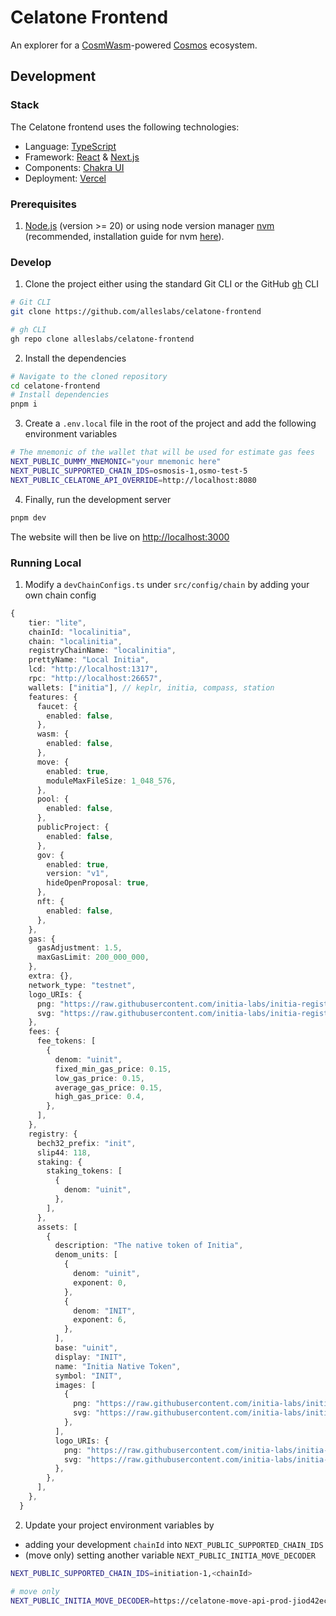 # Celatone Frontend

An explorer for a [CosmWasm](https://cosmwasm.com/)-powered [Cosmos](http://cosmos.network/) ecosystem.

## Development

### Stack

The Celatone frontend uses the following technologies:

- Language: [TypeScript](https://www.typescriptlang.org/)
- Framework: [React](https://reactjs.org/) & [Next.js](https://nextjs.org/)
- Components: [Chakra UI](https://chakra-ui.com/)
- Deployment: [Vercel](https://vercel.com/)

### Prerequisites

1. [Node.js](https://nodejs.org/en/) (version >= 20) or using node version manager [nvm](https://github.com/nvm-sh/nvm#intro) (recommended, installation guide for nvm [here](https://collabnix.com/how-to-install-and-configure-nvm-on-mac-os/)).

### Develop

1. Clone the project either using the standard Git CLI or the GitHub [gh](https://github.com/cli/cli) CLI

```bash
# Git CLI
git clone https://github.com/alleslabs/celatone-frontend
```

```bash
# gh CLI
gh repo clone alleslabs/celatone-frontend
```

2. Install the dependencies

```bash
# Navigate to the cloned repository
cd celatone-frontend
# Install dependencies
pnpm i
```

3. Create a `.env.local` file in the root of the project and add the following environment variables

```bash
# The mnemonic of the wallet that will be used for estimate gas fees
NEXT_PUBLIC_DUMMY_MNEMONIC="your mnemonic here"
NEXT_PUBLIC_SUPPORTED_CHAIN_IDS=osmosis-1,osmo-test-5
NEXT_PUBLIC_CELATONE_API_OVERRIDE=http://localhost:8080
```

4. Finally, run the development server

```bash
pnpm dev
```

The website will then be live on [http://localhost:3000](http://localhost:3000)

### Running Local

1. Modify a `devChainConfigs.ts` under `src/config/chain` by adding your own chain config

```ts
{
    tier: "lite",
    chainId: "localinitia",
    chain: "localinitia",
    registryChainName: "localinitia",
    prettyName: "Local Initia",
    lcd: "http://localhost:1317",
    rpc: "http://localhost:26657",
    wallets: ["initia"], // keplr, initia, compass, station
    features: {
      faucet: {
        enabled: false,
      },
      wasm: {
        enabled: false,
      },
      move: {
        enabled: true,
        moduleMaxFileSize: 1_048_576,
      },
      pool: {
        enabled: false,
      },
      publicProject: {
        enabled: false,
      },
      gov: {
        enabled: true,
        version: "v1",
        hideOpenProposal: true,
      },
      nft: {
        enabled: false,
      },
    },
    gas: {
      gasAdjustment: 1.5,
      maxGasLimit: 200_000_000,
    },
    extra: {},
    network_type: "testnet",
    logo_URIs: {
      png: "https://raw.githubusercontent.com/initia-labs/initia-registry/main/testnets/initia/images/INIT.png",
      svg: "https://raw.githubusercontent.com/initia-labs/initia-registry/main/testnets/initia/images/INIT.svg",
    },
    fees: {
      fee_tokens: [
        {
          denom: "uinit",
          fixed_min_gas_price: 0.15,
          low_gas_price: 0.15,
          average_gas_price: 0.15,
          high_gas_price: 0.4,
        },
      ],
    },
    registry: {
      bech32_prefix: "init",
      slip44: 118,
      staking: {
        staking_tokens: [
          {
            denom: "uinit",
          },
        ],
      },
      assets: [
        {
          description: "The native token of Initia",
          denom_units: [
            {
              denom: "uinit",
              exponent: 0,
            },
            {
              denom: "INIT",
              exponent: 6,
            },
          ],
          base: "uinit",
          display: "INIT",
          name: "Initia Native Token",
          symbol: "INIT",
          images: [
            {
              png: "https://raw.githubusercontent.com/initia-labs/initia-registry/main/testnets/initia/images/INIT.png",
              svg: "https://raw.githubusercontent.com/initia-labs/initia-registry/main/testnets/initia/images/INIT.svg",
            },
          ],
          logo_URIs: {
            png: "https://raw.githubusercontent.com/initia-labs/initia-registry/main/testnets/initia/images/INIT.png",
            svg: "https://raw.githubusercontent.com/initia-labs/initia-registry/main/testnets/initia/images/INIT.svg",
          },
        },
      ],
    },
  }
```

2. Update your project environment variables by

- adding your development `chainId` into `NEXT_PUBLIC_SUPPORTED_CHAIN_IDS`
- (move only) setting another variable `NEXT_PUBLIC_INITIA_MOVE_DECODER`

```bash
NEXT_PUBLIC_SUPPORTED_CHAIN_IDS=initiation-1,<chainId>

# move only
NEXT_PUBLIC_INITIA_MOVE_DECODER=https://celatone-move-api-prod-jiod42ec2q-as.a.run.app
```
